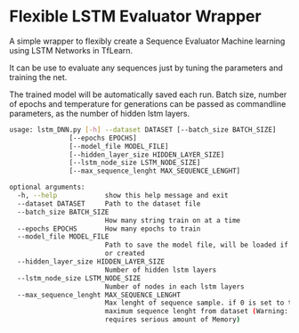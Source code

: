# Flexible LSTM Evaluator Wrapper

A simple wrapper to flexibly create a Sequence Evaluator Machine learning using LSTM Networks in TfLearn.

It can be use to evaluate any sequences just by tuning the parameters and training the net.

The trained model will be automatically saved each run.
Batch size, number of epochs and temperature for generations can be passed as commandline parameters, 
as the number of hidden lstm layers.

```bash
usage: lstm_DNN.py [-h] --dataset DATASET [--batch_size BATCH_SIZE]
               [--epochs EPOCHS]
               [--model_file MODEL_FILE]
               [--hidden_layer_size HIDDEN_LAYER_SIZE]
               [--lstm_node_size LSTM_NODE_SIZE]
               [--max_sequence_lenght MAX_SEQUENCE_LENGHT]

optional arguments:
  -h, --help            show this help message and exit
  --dataset DATASET     Path to the dataset file
  --batch_size BATCH_SIZE
                        How many string train on at a time
  --epochs EPOCHS       How many epochs to train
  --model_file MODEL_FILE
                        Path to save the model file, will be loaded if present
                        or created
  --hidden_layer_size HIDDEN_LAYER_SIZE
                        Number of hidden lstm layers
  --lstm_node_size LSTM_NODE_SIZE
                        Number of nodes in each lstm layers
  --max_sequence_lenght MAX_SEQUENCE_LENGHT
                        Max lenght of sequence sample. if 0 is set to the
                        maximum sequence lenght from dataset (Warning:
                        requires serious amount of Memory)
```
